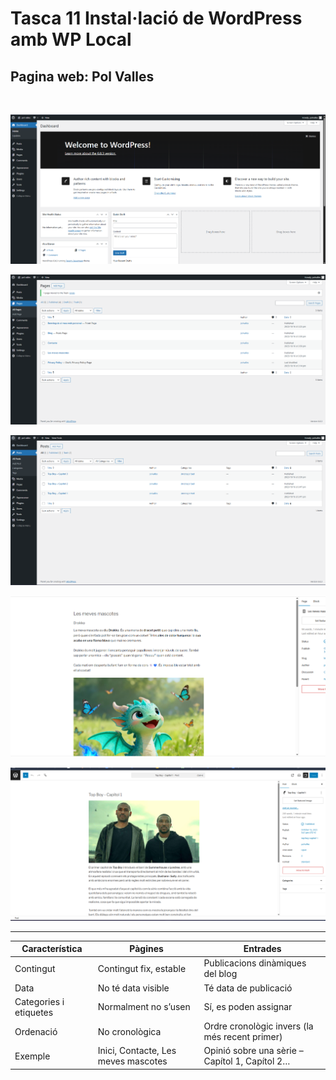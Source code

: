 # Tasca 11 Instal·lació de WordPress amb WP Local

## Pagina web: Pol Valles
<br>

![Imatge WP1](img/wp1.png)

![Imatge WP2](img/wp2.png)

![Imatge WP3](img/wp3.png)

![Imatge WP4](img/wp4.png)

![Imatge WP5](img/wp5.png)

---

<table align=center>
  <thead>
    <tr>
      <th>Característica</th>
      <th>Pàgines</th>
      <th>Entrades</th>
    </tr>
  </thead>
  <tbody>
    <tr>
      <td>Contingut</td>
      <td>Contingut fix, estable</td>
      <td>Publicacions dinàmiques del blog</td>
    </tr>
    <tr>
      <td>Data</td>
      <td>No té data visible</td>
      <td>Té data de publicació</td>
    </tr>
    <tr>
      <td>Categories i etiquetes</td>
      <td>Normalment no s’usen</td>
      <td>Sí, es poden assignar</td>
    </tr>
    <tr>
      <td>Ordenació</td>
      <td>No cronològica</td>
      <td>Ordre cronològic invers (la més recent primer)</td>
    </tr>
    <tr>
      <td>Exemple</td>
      <td>Inici, Contacte, Les meves mascotes</td>
      <td>Opinió sobre una sèrie – Capítol 1, Capítol 2…</td>
    </tr>
  </tbody>
</table>
